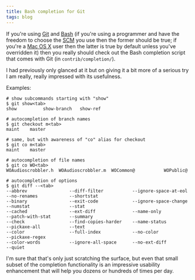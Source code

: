```yaml
---
title: Bash completion for Git
tags: blog
---
```


If you're using [Git](http://wincent.dev/wiki/Git) and [Bash](http://wincent.dev/wiki/Bash) (if you're using a programmer and have the freedom to choose the [SCM](http://wincent.dev/wiki/SCM) you use then the former should be true; if you're a [Mac OS X](http://wincent.dev/wiki/Mac%20OS%20X) user then the latter is true by default unless you've overridden it) then you really should check out the Bash completion script that comes with Git (in `contrib/completion/`).

I had previously only glanced at it but on giving it a bit more of a serious try I am really, really impressed with its usefulness.

Examples:

    # show subcommands starting with "show"
    $ git show<tab>
    show          show-branch   show-ref

    # autocompletion of branch names
    $ git checkout m<tab>
    maint    master

    # same, but with awareness of "co" alias for checkout
    $ git co m<tab>
    maint    master

    # autocompletion of file names
    $ git co WO<tab>
    WOAudioscrobbler.h  WOAudioscrobbler.m  WOCommon@           WOPublic@

    # autocompletion of options
    $ git diff --<tab>
    --abbrev                --diff-filter           --ignore-space-at-eol   --no-renames            --shortstat
    --binary                --exit-code             --ignore-space-change   --numstat               --stat
    --cached                --ext-diff              --name-only             --patch-with-stat       --summary
    --check                 --find-copies-harder    --name-status           --pickaxe-all           --text
    --color                 --full-index            --no-color              --pickaxe-regex
    --color-words           --ignore-all-space      --no-ext-diff           --quiet

I'm sure that that's only just scratching the surface, but even that small subset of the completion functionality is an impressive usability enhancement that will help you dozens or hundreds of times per day.
